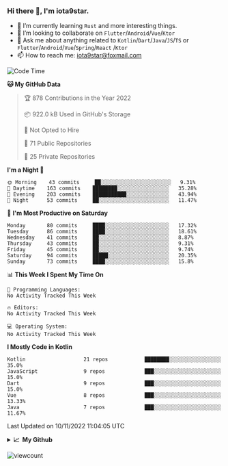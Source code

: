 ### Hi there 👋, I'm iota9star.

- 🌱 I’m currently learning `Rust` and more interesting things.
- 👯 I’m looking to collaborate on `Flutter`/`Android`/`Vue`/`Ktor`
- 💬 Ask me about anything related to `Kotlin`/`Dart`/`Java`/`JS`/`TS` or `Flutter`/`Android`/`Vue`/`Spring`/`React`
  /`Ktor`
- 📫 How to reach me: [iota9star@foxmail.com](iota9star@foxmail.com)



<!--START_SECTION:waka-->
![Code Time](http://img.shields.io/badge/Code%20Time-3%2C090%20hrs%2054%20mins-blue)

**🐱 My GitHub Data** 

> 🏆 878 Contributions in the Year 2022
 > 
> 📦 922.0 kB Used in GitHub's Storage 
 > 
> 🚫 Not Opted to Hire
 > 
> 📜 71 Public Repositories 
 > 
> 🔑 25 Private Repositories  
 > 
**I'm a Night 🦉** 

```text
🌞 Morning    43 commits     ██░░░░░░░░░░░░░░░░░░░░░░░   9.31% 
🌆 Daytime    163 commits    ████████░░░░░░░░░░░░░░░░░   35.28% 
🌃 Evening    203 commits    ███████████░░░░░░░░░░░░░░   43.94% 
🌙 Night      53 commits     ██░░░░░░░░░░░░░░░░░░░░░░░   11.47%

```
📅 **I'm Most Productive on Saturday** 

```text
Monday       80 commits     ████░░░░░░░░░░░░░░░░░░░░░   17.32% 
Tuesday      86 commits     ████░░░░░░░░░░░░░░░░░░░░░   18.61% 
Wednesday    41 commits     ██░░░░░░░░░░░░░░░░░░░░░░░   8.87% 
Thursday     43 commits     ██░░░░░░░░░░░░░░░░░░░░░░░   9.31% 
Friday       45 commits     ██░░░░░░░░░░░░░░░░░░░░░░░   9.74% 
Saturday     94 commits     █████░░░░░░░░░░░░░░░░░░░░   20.35% 
Sunday       73 commits     ████░░░░░░░░░░░░░░░░░░░░░   15.8%

```


📊 **This Week I Spent My Time On** 

```text
💬 Programming Languages: 
No Activity Tracked This Week

🔥 Editors: 
No Activity Tracked This Week

💻 Operating System: 
No Activity Tracked This Week

```

**I Mostly Code in Kotlin** 

```text
Kotlin                   21 repos            ████████░░░░░░░░░░░░░░░░░   35.0% 
JavaScript               9 repos             ███░░░░░░░░░░░░░░░░░░░░░░   15.0% 
Dart                     9 repos             ███░░░░░░░░░░░░░░░░░░░░░░   15.0% 
Vue                      8 repos             ███░░░░░░░░░░░░░░░░░░░░░░   13.33% 
Java                     7 repos             ███░░░░░░░░░░░░░░░░░░░░░░   11.67%

```



 Last Updated on 10/11/2022 11:04:05 UTC
<!--END_SECTION:waka-->

<details>
  <summary><b>📈&nbsp;&nbsp;My Github</b></summary>
  <br>
  <img src='https://github-profile-trophy.vercel.app/?username=iota9star'>
  <img src='https://bad-apple-github-readme.vercel.app/api?show_bg=1&username=iota9star&hide_title=true'>
  <img src='http://cr-skills-chart-widget.azurewebsites.net/api/api?username=iota9star'>
</details>


![viewcount](https://count.getloli.com/get/@iota9star?theme=rule34)
